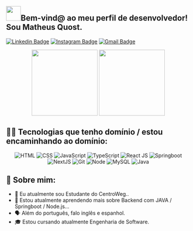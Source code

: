 ## <img height="40" src="[https://tenor.com/view/dev-gif-23299500](https://c.tenor.com/o6aj3W2I7rMAAAAC/dev.gif)"/>Bem-vind@ ao meu perfil de desenvolvedor! Sou Matheus Quost.

[![Linkedin Badge](https://img.shields.io/badge/-jpgomesr-blue?style=flat&logo=Linkedin&logoColor=white&link=https://www.linkedin.com/in/-/)]([https://www.linkedin.com/in//](https://www.linkedin.com/in/jo%C3%A3o-paulo-gomes-rodrigues-a756722a0/))
[![Instagram Badge](https://img.shields.io/badge/-@joaopauloogr-purple?style=flat&logo=instagram&logoColor=white&link=https://instagram.com/matheus_quost/)](https://instagram.com/joaopauloogr)
[![Gmail Badge](https://img.shields.io/badge/-jpgomesr-c14438?style=flat&logo=Gmail&logoColor=white&link=mailto:matheusquost@pm.me)](mailto:jpgomesr07@gmail.com)

<div align="center">
  <img height="180em" src="https://github-readme-stats.vercel.app/api?username=jpgomesr&theme=dark" />
  <img height="180em" src="https://github-readme-stats.vercel.app/api/top-langs/?username=jpgomesr&layout=compact&card_width=300&theme=dark" />
</div>


## 👩‍💻 Tecnologias que tenho domínio / estou encaminhando ao domínio:

<div align="center">
  <div align="center">
    <img title="HTML-5" alt="HTML" src="https://img.shields.io/badge/HTML5-E34F26?style=for-the-badge&logo=html5&logoColor=white" />
    <img title="CSS-3" alt="CSS" src="https://img.shields.io/badge/CSS3-1572B6?style=for-the-badge&logo=css3&logoColor=white" />
    <img title="JavaScript" alt="JavaScript" src="https://img.shields.io/badge/JavaScript-F7DF1E?style=for-the-badge&logo=javascript&logoColor=black" />
    <img alt="TypeScript" src="https://img.shields.io/badge/TypeScript-007ACC?style=for-the-badge&logo=typescript&logoColor=white">
    <img title="ReactJS" alt="React JS" src="https://img.shields.io/badge/React-20232A?style=for-the-badge&logo=react&logoColor=61DAFB" />
    <img title="Springboot" alt="Springboot" src="https://img.shields.io/badge/Springboot-6DB33F?style=for-the-badge&logo=spring-boot&logoColor=white" />
  </div>
  
  <div align="center">
    <img alt="NextJS" src="https://img.shields.io/badge/next.js-000000?style=for-the-badge&logo=nextdotjs&logoColor=white">
    <img title="Git" alt="Git" src="https://img.shields.io/badge/Git-F05032?style=for-the-badge&logo=git&logoColor=white" />
    <img title="Node.js" alt="Node" src="https://img.shields.io/badge/Node.js-43853D?style=for-the-badge&logo=node.js&logoColor=white" />
    <img title="MySQL" alt="MySQL" src="https://img.shields.io/badge/MySQL-4479A1?style=for-the-badge&logo=mysql&logoColor=white" />
    <img title="Java" alt="Java" src="https://img.shields.io/badge/Java-007396?style=for-the-badge&logo=java&logoColor=white" />
  </div>
</div>


## 📖 Sobre mim:

- 🔭 Eu atualmente sou Estudante do CentroWeg..
- 🌱 Estou atualmente aprendendo mais sobre Backend com JAVA / Springboot / Node.js...
- 🗣️ Além do português, falo inglês e espanhol. 
- 🎓 Estou cursando atualmente Engenharia de Software.
